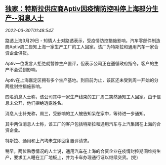 <!--1648605662000-->
[独家：特斯拉供应商Aptiv因疫情防控叫停上海部分生产--消息人士](https://cn.reuters.com/article/tesla-aptiv-shanghai-production-0330-idCNKCS2LR04P)
------

<div><i>2022-03-30T01:48:54Z</i></div><p>路透上海3月29日 - 知情人士对路透表示，受疫情防控措施影响，汽车零部件制造商Aptiv周二告知上海一家生产工厂的工人回家。该厂为特斯拉和通用汽车一家合资企业供货。</p><p>Aptiv一位发言人拒绝就暂停生产置评，但表示公司正在遵循政府指令，客户的生产不会受到影响。</p><p>Aptiv在上海嘉定区拥有多个生产基地。到目前为止，该区还未受到周一开始的分两批封控措施影响。</p><p>四名消息人士称，该公司其中一家生产线束的工厂周二突然通知工人回家。由于信息未公开，他们拒绝透露姓名。</p><p>消息人士补充称，周三，受影响的工人被告知呆在家中，等待进一步通知。</p><p>其中两位消息人士称，该工厂的客户包括特斯拉和通用汽车与上汽集团在上海的合资企业。</p><p>特斯拉、通用和上汽均未立即回复置评请求。</p><p>稍早，两位熟悉情况的人士说，通用汽车在上海的合资企业在疫情封控期间维持生产，要求工人睡在工厂地板上，并为卡车办理通行证以继续交货。(完)</p>
